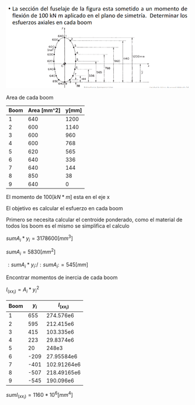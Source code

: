 ![](p.png)

Area de cada boom

Boom|Area [mm^2]|y[mm]
-|-|-
1|640|1200
2|600|1140
3|600|960
4|600|768
5|620|565
6|640|336
7|640|144
8|850|38
9|640|0

El momento de $100 [kN * m]$ esta en el eje x

El objetivo es calcular el esfuerzo en cada boom

Primero se necesita calcular el centroide ponderado, como el material de todos los boom es el mismo se simplifica el calculo

$sum A_i * y_i = 3178600 [mm^3]$

$sum A_i = 5830 [mm^2]$

${:sum A_i * y_i:} / {: sum A_i :} = 545[mm]$

Encontrar momentos de inercia de cada boom

$I_(x x_i) = A_i * y_i^2$

Boom|$y_i$|$I_(x x_i)$
-|-|-
1|655|274.576e6
2|595|212.415e6
3|415|103.335e6
4|223|29.8374e6
5|20|248e3
6|-209|27.95584e6
7|-401|102.91264e6
8|-507|218.49165e6
9|-545|190.096e6

$sum I_(x x_i) = 1160 * 10^6 [mm^4]$